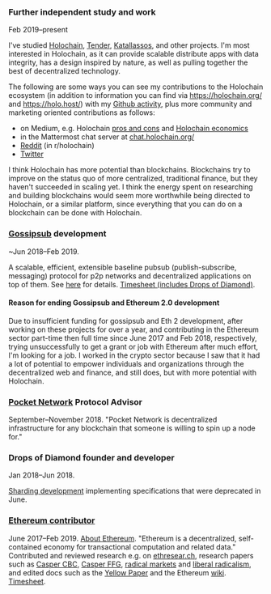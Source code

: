 ### Further independent study and work
Feb 2019–present

I've studied [Holochain](https://holochain.org/), [Tender](https://www.tender.buzz/), [Katallassos](https://katallassos.com/), and other projects. I'm most interested in Holochain, as it can provide scalable distribute apps with data integrity, has a design inspired by nature, as well as pulling together the best of decentralized technology. 

The following are some ways you can see my contributions to the Holochain ecosystem (in addition to information you can find via https://holochain.org/ and https://holo.host/) with my [Github activity](https://github.com/jamesray1), plus more community and marketing oriented contributions as follows:
- on Medium, e.g. Holochain [pros and cons](https://medium.com/@james.ray/holochain-pros-and-cons-569973763a38?source=---------3------------------) and [Holochain economics](https://medium.com/@james.ray/holochain-economics-671ef4a66974)
- in the Mattermost chat server at [chat.holochain.org/](https://chat.holochain.org/)
- [Reddit](https://www.reddit.com/user/jamescray1/) (in r/holochain)
- [Twitter](https://twitter.com/JamesChrRay)

I think Holochain has more potential than blockchains. Blockchains try to improve on the status quo of more centralized, traditional finance, but they haven't succeeded in scaling yet. I think the energy spent on researching and building blockchains would seem more worthwhile being directed to Holochain, or a similar platform, since everything that you can do on a blockchain can be done with Holochain.

### <a href="https://github.com/libp2p/rust-libp2p/pull/767">Gossipsub</a> development

~Jun 2018–Feb 2019.

A scalable, efficient, extensible baseline pubsub (publish-subscribe, messaging) protocol for p2p networks and decentralized applications on top of them. See <a href="https://github.com/libp2p/rust-libp2p/pull/767">here</a> for details. <a href="https://docs.google.com/spreadsheets/d/1Fv8XqLkMjdBkGPkVWfJulJU-5Qv6TSUR4oD5uKSEHW0/edit#gid=58883616">Timesheet (includes Drops of Diamond)</a>.

#### Reason for ending Gossipsub and Ethereum 2.0 development

Due to insufficient funding for gossipsub and Eth 2 development, after working on these projects for over a year, and contributing in the Ethereum sector part-time then full time since June 2017 and Feb 2018, respectively, trying unsuccessfully to get a grant or job with Ethereum after much effort, I'm looking for a job. I worked in the crypto sector because I saw that it had a lot of potential to empower individuals and organizations through the decentralized web and finance, and still does, but with more potential with Holochain.

### <a href="http://pokt.network" target="_blank" rel="noopener noreferrer">Pocket Network</a> Protocol Advisor

September–November 2018. "Pocket Network is decentralized infrastructure for any blockchain that someone is willing to spin up a node for."

### Drops of Diamond founder and developer

Jan 2018–Jun 2018.

[Sharding development](https://github.com/Drops-of-Diamond/Diamond-drops) implementing specifications that were deprecated in June.

### <a href="https://github.com/jamesray1/work-log" target="_blank" rel="noopener noreferrer">Ethereum contributor</a>

June 2017–Feb 2019. <a href="https://github.com/ethereum/wiki/wiki/Ethereum-introduction" target="_blank" rel="noopener noreferrer">About Ethereum</a>. "Ethereum is a decentralized, self-contained economy for transactional computation and related data." Contributed and reviewed research e.g. on <a href="https://ethresear.ch/u/jamesray1/activity">ethresear.ch</a>, research papers such as <a href="https://github.com/ethereum/research/blob/master/papers/cbc-consensus/AbstractCBC.pdf">Casper CBC</a>, <a href="https://arxiv.org/pdf/1710.09437.pdf">Casper FFG</a>, <a href="http://radicalmarkets.com/">radical markets</a> and <a href="https://papers.ssrn.com/sol3/papers.cfm?abstract_id=3243656">liberal radicalism</a>, and edited docs such as the <a href="https://github.com/ethereum/yellowpaper">Yellow Paper</a> and the Ethereum <a href="https://github.com/ethereum/wiki/wiki">wiki</a>. <a href="https://tinyurl.com/Ethtimesht">Timesheet</a>.
